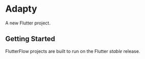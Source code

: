 # Adapty

A new Flutter project.

## Getting Started

FlutterFlow projects are built to run on the Flutter _stable_ release.

